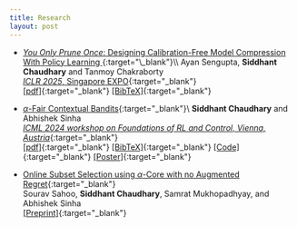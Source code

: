 ```yaml
---
title: Research
layout: post
---
```


- [*You Only Prune Once*: Designing Calibration-Free Model Compression With Policy Learning
](https://openreview.net/forum?id=5RZoYIT3u6&referrer=%5BAuthor%20Console%5D(%2Fgroup%3Fid%3DICLR.cc%2F2025%2FConference%2FAuthors%23your-submissions)){:target="\_blank"}\\
Ayan Sengupta, **Siddhant Chaudhary** and Tanmoy Chakraborty   
[*ICLR 2025*, Singapore EXPO](https://iclr.cc/){:target="\_blank"}\
[[pdf]](https://openreview.net/pdf?id=5RZoYIT3u6){:target="\_blank"} [[BibTeX]](/assets/bibtex/iclr2025.bib){:target="\_blank"} 


- [$\alpha$-Fair Contextual Bandits](https://openreview.net/forum?id=y0KQKrrgbC){:target="\_blank"}\\
**Siddhant Chaudhary** and Abhishek Sinha  
[*ICML 2024 workshop on Foundations of RL and Control, Vienna, Austria*](https://rl-control-theory.github.io/){:target="\_blank"}\
[[pdf]](https://openreview.net/forum?id=y0KQKrrgbC){:target="\_blank"} [[BibTeX]](/assets/bibtex/icml2024.bib){:target="\_blank"} [[Code]](https://github.com/codetalker7/contextual-alpha-fair-bandits){:target="\_blank"} [[Poster]](/assets/research/icml2024_poster.pdf){:target="\_blank"}

- [Online Subset Selection using $\alpha$-Core with no Augmented Regret](https://arxiv.org/abs/2209.14222){:target="\_blank"}  
Sourav Sahoo, **Siddhant Chaudhary**, Samrat Mukhopadhyay, and Abhishek Sinha  
[[Preprint]](https://arxiv.org/abs/2209.14222){:target="\_blank"}
